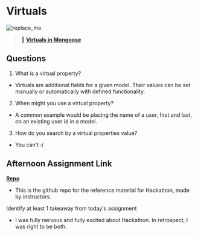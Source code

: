 # Virtuals

![replace_me](https://codeworks.blob.core.windows.net/public/assets/img/illustrations/placeholder.svg)

> **📖 [Virtuals in Mongoose](https://codeworksacademy.com/fs-student-guide/resources/wk5/04-Virtuals)**

## Questions

1. What is a virtual property?

- Virtuals are additional fields for a given model. Their values can be set manually or automatically with defined functionality.

2. When might you use a virtual property? 

- A common example would be placing the name of a user, first and last, on an existing user id in a model.

3. How do you search by a virtual properties value?

- You can't :/

## Afternoon Assignment Link

**[Repo](https://github.com/sbyoungblood/winter23_BirdBrain)**

- This is the github repo for the reference material for Hackathon, made by instructors.

Identify at least 1 takeaway from today's assignment

- I was fully nervous and fully excited about Hackathon. In retrospect, I was right to be both.
